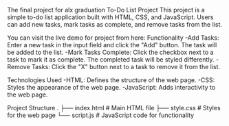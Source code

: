 The final project for alx graduation
To-Do List Project
This project is a simple to-do list application built with HTML, CSS, and JavaScript. Users can add new tasks, mark tasks as complete, and remove tasks from the list.

You can visit the live demo for project from here:
Functionality
-Add Tasks: Enter a new task in the input field and click the "Add" button. The task will be added to the list.
-Mark Tasks Complete: Click the checkbox next to a task to mark it as complete. The completed task will be styled differently.
-Remove Tasks: Click the "X" button next to a task to remove it from the list.

Technologies Used
-HTML: Defines the structure of the web page.
-CSS: Styles the appearance of the web page.
-JavaScript: Adds interactivity to the web page.

Project Structure
.
├── index.html  # Main HTML file
├── style.css   # Styles for the web page
└── script.js    # JavaScript code for functionality
